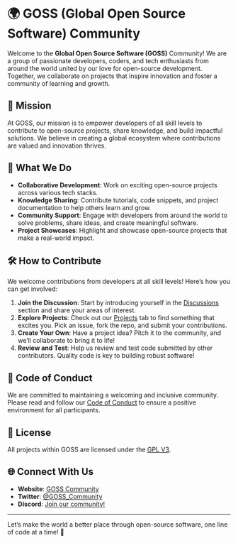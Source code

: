 # 🌍 GOSS (Global Open Source Software) Community

Welcome to the **Global Open Source Software (GOSS)** Community! We are a group of passionate developers, coders, and tech enthusiasts from around the world united by our love for open-source development. Together, we collaborate on projects that inspire innovation and foster a community of learning and growth.

## 🌟 Mission

At GOSS, our mission is to empower developers of all skill levels to contribute to open-source projects, share knowledge, and build impactful solutions. We believe in creating a global ecosystem where contributions are valued and innovation thrives.

## 🔧 What We Do

- **Collaborative Development**: Work on exciting open-source projects across various tech stacks.
- **Knowledge Sharing**: Contribute tutorials, code snippets, and project documentation to help others learn and grow.
- **Community Support**: Engage with developers from around the world to solve problems, share ideas, and create meaningful software.
- **Project Showcases**: Highlight and showcase open-source projects that make a real-world impact.

## 🛠️ How to Contribute

We welcome contributions from developers at all skill levels! Here’s how you can get involved:

1. **Join the Discussion**: Start by introducing yourself in the [Discussions](#) section and share your areas of interest.
2. **Explore Projects**: Check out our [Projects](#) tab to find something that excites you. Pick an issue, fork the repo, and submit your contributions.
3. **Create Your Own**: Have a project idea? Pitch it to the community, and we’ll collaborate to bring it to life!
4. **Review and Test**: Help us review and test code submitted by other contributors. Quality code is key to building robust software!

## 🤝 Code of Conduct

We are committed to maintaining a welcoming and inclusive community. Please read and follow our [Code of Conduct](#) to ensure a positive environment for all participants.

## 📄 License

All projects within GOSS are licensed under the [GPL V3](LICENSE).

## 🌐 Connect With Us

- **Website**: [GOSS Community](#)
- **Twitter**: [@GOSS_Community](#)
- **Discord**: [Join our community!](#)

---

Let’s make the world a better place through open-source software, one line of code at a time! 🚀
